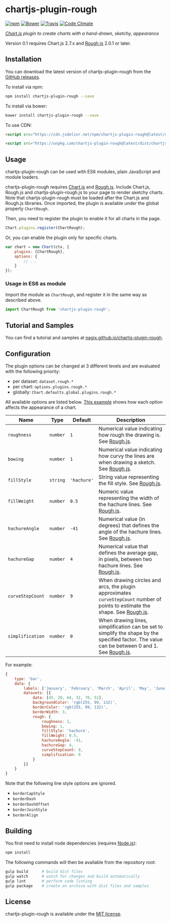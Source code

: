 # chartjs-plugin-rough

[![npm](https://img.shields.io/npm/v/chartjs-plugin-rough.svg?style=flat-square)](https://npmjs.com/package/chartjs-plugin-rough) [![Bower](https://img.shields.io/bower/v/chartjs-plugin-rough.svg?style=flat-square)](https://libraries.io/bower/chartjs-plugin-rough) [![Travis](https://img.shields.io/travis/com/nagix/chartjs-plugin-rough/master.svg?style=flat-square)](https://travis-ci.com/nagix/chartjs-plugin-rough) [![Code Climate](https://img.shields.io/codeclimate/maintainability/nagix/chartjs-plugin-rough.svg?style=flat-square)](https://codeclimate.com/github/nagix/chartjs-plugin-rough)

*[Chart.js](https://www.chartjs.org) plugin to create charts with a hand-drawn, sketchy, appearance*

Version 0.1 requires Chart.js 2.7.x and [Rough.js](https://roughjs.com) 2.0.1 or later.

## Installation

You can download the latest version of chartjs-plugin-rough from the [GitHub releases](https://github.com/nagix/chartjs-plugin-rough/releases/latest).

To install via npm:

```bash
npm install chartjs-plugin-rough --save
```

To install via bower:

```bash
bower install chartjs-plugin-rough --save
```

To use CDN:

```html
<script src="https://cdn.jsdelivr.net/npm/chartjs-plugin-rough@latest/dist/chartjs-plugin-rough.min.js"></script>
```
```html
<script src="https://unpkg.com/chartjs-plugin-rough@latest/dist/chartjs-plugin-rough.min.js"></script>
```

## Usage

chartjs-plugin-rough can be used with ES6 modules, plain JavaScript and module loaders.

chartjs-plugin-rough requires [Chart.js](https://www.chartjs.org) and [Rough.js](https://roughjs.com). Include Chart.js, Rough.js and chartjs-plugin-rough.js to your page to render sketchy charts. Note that chartjs-plugin-rough must be loaded after the Chart.js and Rough.js libraries. Once imported, the plugin is available under the global property `ChartRough`.

Then, you need to register the plugin to enable it for all charts in the page.

```js
Chart.plugins.register(ChartRough);
```

Or, you can enable the plugin only for specific charts.

```js
var chart = new Chart(ctx, {
    plugins: [ChartRough],
    options: {
        // ...
    }
});
```

### Usage in ES6 as module

Import the module as `ChartRough`, and register it in the same way as described above.

```js
import ChartRough from 'chartjs-plugin-rough';
```

## Tutorial and Samples

You can find a tutorial and samples at [nagix.github.io/chartjs-plugin-rough](https://nagix.github.io/chartjs-plugin-rough).

## Configuration

The plugin options can be changed at 3 different levels and are evaluated with the following priority:

- per dataset: `dataset.rough.*`
- per chart: `options.plugins.rough.*`
- globally: `Chart.defaults.global.plugins.rough.*`

All available options are listed below. [This example](https://nagix.github.io/chartjs-plugin-rough/samples/interactions.html) shows how each option affects the appearance of a chart.

| Name | Type | Default | Description
| ---- | ---- | ------- | -----------
| `roughness` | `number` | `1` | Numerical value indicating how rough the drawing is. See [Rough.js](https://github.com/pshihn/rough/wiki#roughness).
| `bowing` | `number` | `1` | Numerical value indicating how curvy the lines are when drawing a sketch. See [Rough.js](https://github.com/pshihn/rough/wiki#bowing).
| `fillStyle` | `string` | `'hachure'` | String value representing the fill style. See [Rough.js](https://github.com/pshihn/rough/wiki#fillstyle).
| `fillWeight` | `number` | `0.5` | Numeric value representing the width of the hachure lines. See [Rough.js](https://github.com/pshihn/rough/wiki#fillweight).
| `hachureAngle` | `number` | `-41` | Numerical value (in degrees) that defines the angle of the hachure lines. See [Rough.js](https://github.com/pshihn/rough/wiki#hachureangle).
| `hachureGap` | `number` | `4` | Numerical value that defines the average gap, in pixels, between two hachure lines. See [Rough.js](https://github.com/pshihn/rough/wiki#hachuregap).
| `curveStepCount` | `number` | `9` | When drawing circles and arcs, the plugin approximates `curveStepCount` number of points to estimate the shape. See [Rough.js](https://github.com/pshihn/rough/wiki#curvestepcount).
| `simplification` | `number` | `0` | When drawing lines, simplification can be set to simplify the shape by the specified factor. The value can be between 0 and 1. See [Rough.js](https://github.com/pshihn/rough/wiki#simplification).

For example:

```js
{
    type: 'bar',
    data: {
        labels: ['January', 'February', 'March', 'April', 'May', 'June'],
        datasets: [{
            data: [45, 20, 64, 32, 76, 51],
            backgroundColor: 'rgb(255, 99, 132)',
            borderColor: 'rgb(255, 99, 132)',
            borderWidth: 3,
            rough: {
                roughness: 1,
                bowing: 1,
                fillStyle: 'hachure',
                fillWeight: 0.5,
                hachureAngle: -41,
                hachureGap: 4,
                curveStepCount: 9,
                simplification: 0
            }
        }]
    }
}
```

Note that the following line style options are ignored.

- `borderCapStyle`
- `borderDash`
- `borderDashOffset`
- `borderJoinStyle`
- `borderAlign`

## Building

You first need to install node dependencies (requires [Node.js](https://nodejs.org/)):

```bash
npm install
```

The following commands will then be available from the repository root:

```bash
gulp build      # build dist files
gulp watch      # watch for changes and build automatically
gulp lint       # perform code linting
gulp package    # create an archive with dist files and samples
```

## License

chartjs-plugin-rough is available under the [MIT license](https://opensource.org/licenses/MIT).
